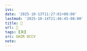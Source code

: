 ```yaml
---
ivs:
date: '2025-10-13T11:27:01+08:00'
lastmod: '2025-10-14T21:46:45-08:00'
title: 󰕀
url: 󰕀
tags: [爽]
src: GHZR DCCV
note:
---
```

